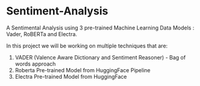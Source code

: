# Sentiment-Analysis
A Sentimental Analysis using 3 pre-trained Machine Learning Data Models : Vader, RoBERTa and Electra.


In this project we will be working on multiple techniques that are:

1. VADER (Valence Aware Dictionary and Sentiment Reasoner) - Bag of words approach
2. Roberta Pre-trained Model from HuggingFace Pipeline
3. Electra Pre-trained Model from HuggingFace

